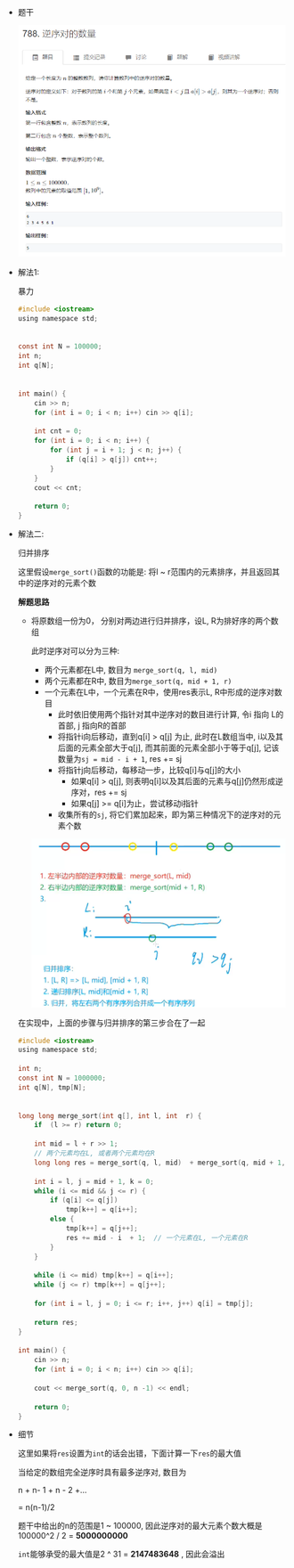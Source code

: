 

- 题干

  ![image-20220407164706057](https://raw.githubusercontent.com/liver0377/images/main/img/image-20220407164706057.png)

- 解法1:

  暴力

  ```c
  #include <iostream>
  using namespace std;
  
  
  const int N = 100000;
  int n;
  int q[N];
  
  
  int main() {
      cin >> n;
      for (int i = 0; i < n; i++) cin >> q[i];
      
      int cnt = 0;
      for (int i = 0; i < n; i++) {
          for (int j = i + 1; j < n; j++) {
              if (q[i] > q[j]) cnt++;
          }
      }
      cout << cnt;
      
      return 0;
  }
  ```

- 解法二:

  归并排序

  这里假设`merge_sort()`函数的功能是: 将l ~ r范围内的元素排序，并且返回其中的逆序对的元素个数

  **解题思路**

  - 将原数组一份为0， 分别对两边进行归并排序，设L, R为排好序的两个数组

    此时逆序对可以分为三种:

    - 两个元素都在L中, 数目为 `merge_sort(q, l, mid)` 
    - 两个元素都在R中, 数目为`merge_sort(q, mid + 1, r)`
    - 一个元素在L中，一个元素在R中，使用res表示L, R中形成的逆序对数目
      - 此时依旧使用两个指针对其中逆序对的数目进行计算, 令i 指向 L的首部, j 指向R的首部
      - 将指针i向后移动，直到q[i] > q[j] 为止, 此时在L数组当中, i以及其后面的元素全部大于q[j], 而其前面的元素全部小于等于q[j], 记该数量为`sj = mid - i + 1`, res += sj
      - 将指针j向后移动，每移动一步，比较q[i]与q[j]的大小
        - 如果q[i] > q[j], 则表明q[i]以及其后面的元素与q[j]仍然形成逆序对，res += sj
        - 如果q[j] >= q[i]为止，尝试移动i指针
      - 收集所有的`sj`, 将它们累加起来，即为第三种情况下的逆序对的元素个数
    
    ![image-20220407164026518](https://raw.githubusercontent.com/liver0377/images/main/img/image-20220407164026518.png)

  在实现中，上面的步骤与归并排序的第三步合在了一起

  ```c
  #include <iostream>
  using namespace std;
  
  int n;
  const int N = 1000000;
  int q[N], tmp[N];
  
  
  long long merge_sort(int q[], int l, int  r) {
      if  (l >= r) return 0;
      
      int mid = l + r >> 1;
      // 两个元素均在L, 或者两个元素均在R
      long long res = merge_sort(q, l, mid)  + merge_sort(q, mid + 1, r);  
      
      int i = l, j = mid + 1, k = 0;
      while (i <= mid && j <= r) {
          if (q[i] <= q[j]) 
              tmp[k++] = q[i++];
          else {
              tmp[k++] = q[j++];
              res += mid - i  + 1;  // 一个元素在L, 一个元素在R
          }
      }
      
      while (i <= mid) tmp[k++] = q[i++];
      while (j <= r) tmp[k++] = q[j++];
      
      for (int i = l, j = 0; i <= r; i++, j++) q[i] = tmp[j];
      
      return res;
  }
  
  int main() {
      cin >> n;
      for (int i = 0; i < n; i++) cin >> q[i];
      
      cout << merge_sort(q, 0, n -1) << endl;
      
      return 0;
  }
  ```

- 细节

  这里如果将`res`设置为`int`的话会出错，下面计算一下`res`的最大值

  当给定的数组完全逆序时具有最多逆序对, 数目为

     n +  n- 1 + n - 2 +...

  = n(n-1)/2

  题干中给出的n的范围是1 ~ 100000, 因此逆序对的最大元素个数大概是 100000^2 / 2 = **5000000000**

  `int`能够承受的最大值是2 ^ 31 =                                                                                            **2147483648** , 因此会溢出

  


